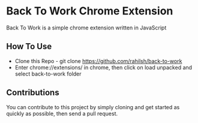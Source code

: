 # Back To Work Chrome Extension
Back To Work is a simple chrome extension written in JavaScript

## How To Use
* Clone this Repo - git clone https://github.com/rahilsh/back-to-work
* Enter chrome://extensions/ in chrome, then click on load unpacked and select back-to-work folder

## Contributions
You can contribute to this project by simply cloning and get started as quickly as possible, then send a pull request.
